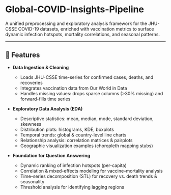 # Global-COVID-Insights-Pipeline

A unified preprocessing and exploratory analysis framework for the JHU-CSSE COVID-19 datasets, enriched with vaccination metrics to surface dynamic infection hotspots, mortality correlations, and seasonal patterns.

---

## 🚀 Features

- **Data Ingestion & Cleaning**  
  - Loads JHU-CSSE time-series for confirmed cases, deaths, and recoveries  
  - Integrates vaccination data from Our World in Data  
  - Handles missing values: drops sparse columns (>30% missing) and forward-fills time series

- **Exploratory Data Analysis (EDA)**  
  - Descriptive statistics: mean, median, mode, standard deviation, skewness  
  - Distribution plots: histograms, KDE, boxplots  
  - Temporal trends: global & country-level line charts  
  - Relationship analysis: correlation matrices & pairplots  
  - Geographic visualization examples (choropleth mapping stubs)

- **Foundation for Question Answering**  
  - Dynamic ranking of infection hotspots (per-capita)  
  - Correlation & mixed-effects modeling for vaccine–mortality analysis  
  - Time-series decomposition (STL) for recovery vs. death trends & seasonality  
  - Threshold analysis for identifying lagging regions

